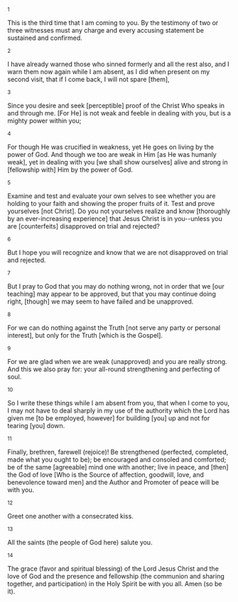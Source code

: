 <sup>1</sup> 

This is the third time that I am coming to you. By the testimony of two or three witnesses must any charge and every accusing statement be sustained and confirmed. 

<sup>2</sup> 

I have already warned those who sinned formerly and all the rest also, and I warn them now again while I am absent, as I did when present on my second visit, that if I come back, I will not spare [them], 

<sup>3</sup> 

Since you desire and seek [perceptible] proof of the Christ Who speaks in and through me. [For He] is not weak and feeble in dealing with you, but is a mighty power within you; 

<sup>4</sup> 

For though He was crucified in weakness, yet He goes on living by the power of God. And though we too are weak in Him [as He was humanly weak], yet in dealing with you [we shall show ourselves] alive and strong in [fellowship with] Him by the power of God. 

<sup>5</sup> 

Examine and test and evaluate your own selves to see whether you are holding to your faith and showing the proper fruits of it. Test and prove yourselves [not Christ]. Do you not yourselves realize and know [thoroughly by an ever-increasing experience] that Jesus Christ is in you--unless you are [counterfeits] disapproved on trial and rejected? 

<sup>6</sup> 

But I hope you will recognize and know that we are not disapproved on trial and rejected. 

<sup>7</sup> 

But I pray to God that you may do nothing wrong, not in order that we [our teaching] may appear to be approved, but that you may continue doing right, [though] we may seem to have failed and be unapproved. 

<sup>8</sup> 

For we can do nothing against the Truth [not serve any party or personal interest], but only for the Truth [which is the Gospel]. 

<sup>9</sup> 

For we are glad when we are weak (unapproved) and you are really strong. And this we also pray for: your all-round strengthening and perfecting of soul. 

<sup>10</sup> 

So I write these things while I am absent from you, that when I come to you, I may not have to deal sharply in my use of the authority which the Lord has given me [to be employed, however] for building [you] up and not for tearing [you] down. 

<sup>11</sup> 

Finally, brethren, farewell (rejoice)! Be strengthened (perfected, completed, made what you ought to be); be encouraged and consoled and comforted; be of the same [agreeable] mind one with another; live in peace, and [then] the God of love [Who is the Source of affection, goodwill, love, and benevolence toward men] and the Author and Promoter of peace will be with you. 

<sup>12</sup> 

Greet one another with a consecrated kiss. 

<sup>13</sup> 

All the saints (the people of God here) salute you. 

<sup>14</sup> 

The grace (favor and spiritual blessing) of the Lord Jesus Christ and the love of God and the presence and fellowship (the communion and sharing together, and participation) in the Holy Spirit be with you all. Amen (so be it).